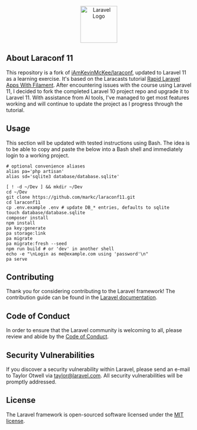 <p align="center"><a href="https://laravel.com" target="_blank"><img src="https://raw.githubusercontent.com/laravel/art/master/logo-lockup/5%20SVG/2%20CMYK/1%20Full%20Color/laravel-logolockup-cmyk-red.svg" width="100" alt="Laravel Logo"></a></p>

## About Laraconf 11

This repository is a fork of [iAmKevinMcKee/laraconf](https://github.com/iAmKevinMcKee/laraconf), updated to Laravel 11 as a learning exercise. It's based on the Laracasts tutorial [Rapid Laravel Apps With Filament](https://laracasts.com/series/rapid-laravel-development-with-filament/). After encountering issues with the course using Laravel 11, I decided to fork the completed Laravel 10 project repo and upgrade it to Laravel 11. With assistance from AI tools, I've managed to get most features working and will continue to update the project as I progress through the tutorial.

## Usage

This section will be updated with tested instructions using Bash. The idea is to be able to
copy and paste the below into a Bash shell and immediately login to a working project.

```
# optional convenience aliases
alias pa='php artisan'
alias sd='sqlite3 database/database.sqlite'

[ ! -d ~/Dev ] && mkdir ~/Dev
cd ~/Dev
git clone https://github.com/markc/laraconf11.git
cd laraconf11
cp .env.example .env # update DB_* entries, defaults to sqlite
touch database/database.sqlite
composer install
npm install
pa key:generate
pa storage:link
pa migrate
pa migrate:fresh --seed
npm run build # or 'dev' in another shell
echo -e "\nLogin as me@example.com using 'password'\n"
pa serve
```

## Contributing

Thank you for considering contributing to the Laravel framework! The contribution guide can be found in the [Laravel documentation](https://laravel.com/docs/contributions).

## Code of Conduct

In order to ensure that the Laravel community is welcoming to all, please review and abide by the [Code of Conduct](https://laravel.com/docs/contributions#code-of-conduct).

## Security Vulnerabilities

If you discover a security vulnerability within Laravel, please send an e-mail to Taylor Otwell via [taylor@laravel.com](mailto:taylor@laravel.com). All security vulnerabilities will be promptly addressed.

## License

The Laravel framework is open-sourced software licensed under the [MIT license](https://opensource.org/licenses/MIT).
